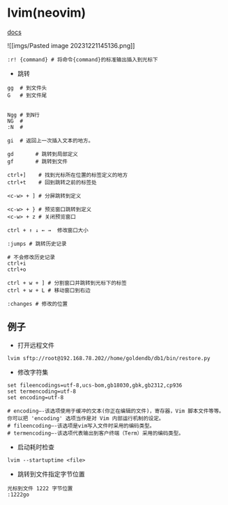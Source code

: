 # lvim(neovim)

[docs](https://yianwillis.github.io/vimcdoc/doc/help.html)

![[imgs/Pasted image 20231221145136.png]]

```vim
:r! {command} # 将命令{command}的标准输出插入到光标下
```

- 跳转
```
gg  # 到文件头
G   # 到文件尾


Ngg # 到N行
NG  #
:N  #

gi  # 返回上一次插入文本的地方。

gd       # 跳转到局部定义
gf       # 跳转到文件

ctrl+]    # 找到光标所在位置的标签定义的地方
ctrl+t    # 回到跳转之前的标签处

<c-w> + ] # 分屏跳转到定义

<c-w> + } # 预览窗口跳转到定义
<c-w> + z # 关闭预览窗口

ctrl + ↑ ↓ ← →  修改窗口大小 

:jumps # 跳转历史记录

# 不会修改历史记录
ctrl+i 
ctrl+o

ctrl + w + ] # 分割窗口并跳转到光标下的标签
ctrl + w + L # 移动窗口到右边

:changes # 修改的位置
```

## 例子
- 打开远程文件
```shell
lvim sftp://root@192.168.78.202//home/goldendb/db1/bin/restore.py
```

- 修改字符集
```shell
set fileencodings=utf-8,ucs-bom,gb18030,gbk,gb2312,cp936
set termencoding=utf-8
set encoding=utf-8

# encoding—-该选项使用于缓冲的文本(你正在编辑的文件)，寄存器，Vim 脚本文件等等。你可以把 'encoding' 选项当作是对 Vim 内部运行机制的设定。
# fileencoding—-该选项是vim写入文件时采用的编码类型。
# termencoding—-该选项代表输出到客户终端（Term）采用的编码类型。
```

- 启动耗时检查
```shell
lvim --startuptime <file>
```

- 跳转到文件指定字节位置
```shell
光标到文件 1222 字节位置
:1222go
```
